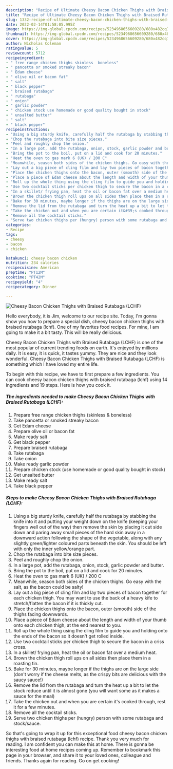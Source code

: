 ```yaml
---
description: "Recipe of Ultimate Cheesy Bacon Chicken Thighs with Braised Rutabaga (LCHF)"
title: "Recipe of Ultimate Cheesy Bacon Chicken Thighs with Braised Rutabaga (LCHF)"
slug: 1332-recipe-of-ultimate-cheesy-bacon-chicken-thighs-with-braised-rutabaga-lchf
date: 2022-02-14T01:58:05.995Z
image: https://img-global.cpcdn.com/recipes/5234968656609280/680x482cq70/cheesy-bacon-chicken-thighs-with-braised-rutabaga-lchf-recipe-main-photo.jpg
thumbnail: https://img-global.cpcdn.com/recipes/5234968656609280/680x482cq70/cheesy-bacon-chicken-thighs-with-braised-rutabaga-lchf-recipe-main-photo.jpg
cover: https://img-global.cpcdn.com/recipes/5234968656609280/680x482cq70/cheesy-bacon-chicken-thighs-with-braised-rutabaga-lchf-recipe-main-photo.jpg
author: Nicholas Coleman
ratingvalue: 5
reviewcount: 5712
recipeingredient:
- " free range chicken thighs skinless  boneless"
- " pancetta or smoked streaky bacon"
- " Edam cheese"
- " olive oil or bacon fat"
- " salt"
- " black pepper"
- " braised rutabaga"
- " rutabaga"
- " onion"
- " garlic powder"
- " chicken stock use homemade or good quality bought in stock"
- " unsalted butter"
- " salt"
- " black pepper"
recipeinstructions:
- "Using a big sturdy knife, carefully half the rutabaga by stabbing the knife into it and putting your weight down on the knife (keeping your fingers well out of the way) then remove the skin by placing it cut side down and paring away small pieces of the hard skin away in a downward action following the shape of the vegetable, along with any slightly green/lighter coloured parts beneath the skin. You should be left with only the inner yellow/orange part."
- "Chop the rutabaga into bite size pieces."
- "Peel and roughly chop the onion."
- "In a large pot, add the rutabaga, onion, stock, garlic powder and butter."
- "Bring the pot to the boil, put on a lid and cook for 20 minutes."
- "Heat the oven to gas mark 6 (UK) / 200 C"
- "Meanwhile, season both sides of the chicken thighs. Go easy with the salt, as the bacon could be salty!"
- "Lay out a big piece of cling film and lay two pieces of bacon together for each chicken thigh. You may want to use the back of a heavy kife to stretch/flatten the bacon if it is thickly cut."
- "Place the chicken thighs onto the bacon, outer (smooth) side of the thighs facing downwards."
- "Place a piece of Edam cheese about the length and width of your thumb onto each chicken thigh, at the end nearest to you."
- "Roll up the whole thing using the cling film to guide you and holding onto the ends of the bacon so it doesn&#39;t get rolled inside."
- "Use two cocktail sticks per chicken thigh to secure the bacon in a criss cross."
- "In a skillet/ frying pan, heat the oil or bacon fat over a medium heat."
- "Brown the chicken thigh roll ups on all sides then place them in a roasting tin."
- "Bake for 30 minutes, maybe longer if the thighs are on the large side (don&#39;t worry if the cheese melts, as the crispy bits are delicious with the saucy sauce!)"
- "Remove the lid from the rutabaga and turn the heat up a bit to let the stock reduce until it is almost gone (you will want some as it makes a sauce for the meal)"
- "Take the chicken out and when you are certain it&#39;s cooked through, rest it for a few minutes."
- "Remove all the cocktail sticks."
- "Serve two chicken thighs per (hungry) person with some rutabaga and stock/sauce."
categories:
- Recipe
tags:
- cheesy
- bacon
- chicken

katakunci: cheesy bacon chicken 
nutrition: 234 calories
recipecuisine: American
preptime: "PT12M"
cooktime: "PT42M"
recipeyield: "4"
recipecategory: Dinner

---
```



![Cheesy Bacon Chicken Thighs with Braised Rutabaga (LCHF)](https://img-global.cpcdn.com/recipes/5234968656609280/680x482cq70/cheesy-bacon-chicken-thighs-with-braised-rutabaga-lchf-recipe-main-photo.jpg)

Hello everybody, it is Jim, welcome to our recipe site. Today, I'm gonna show you how to prepare a special dish, cheesy bacon chicken thighs with braised rutabaga (lchf). One of my favorites food recipes. For mine, I am going to make it a bit tasty. This will be really delicious.



Cheesy Bacon Chicken Thighs with Braised Rutabaga (LCHF) is one of the most popular of current trending foods on earth. It's enjoyed by millions daily. It is easy, it is quick, it tastes yummy. They are nice and they look wonderful. Cheesy Bacon Chicken Thighs with Braised Rutabaga (LCHF) is something which I have loved my entire life.


To begin with this recipe, we have to first prepare a few ingredients. You can cook cheesy bacon chicken thighs with braised rutabaga (lchf) using 14 ingredients and 19 steps. Here is how you cook it.

<!--inarticleads1-->

##### The ingredients needed to make Cheesy Bacon Chicken Thighs with Braised Rutabaga (LCHF):

1. Prepare  free range chicken thighs (skinless &amp; boneless)
1. Take  pancetta or smoked streaky bacon
1. Get  Edam cheese
1. Prepare  olive oil or bacon fat
1. Make ready  salt
1. Get  black pepper
1. Prepare  braised rutabaga
1. Take  rutabaga
1. Take  onion
1. Make ready  garlic powder
1. Prepare  chicken stock (use homemade or good quality bought in stock)
1. Get  unsalted butter
1. Make ready  salt
1. Take  black pepper




<!--inarticleads2-->

##### Steps to make Cheesy Bacon Chicken Thighs with Braised Rutabaga (LCHF):

1. Using a big sturdy knife, carefully half the rutabaga by stabbing the knife into it and putting your weight down on the knife (keeping your fingers well out of the way) then remove the skin by placing it cut side down and paring away small pieces of the hard skin away in a downward action following the shape of the vegetable, along with any slightly green/lighter coloured parts beneath the skin. You should be left with only the inner yellow/orange part.
1. Chop the rutabaga into bite size pieces.
1. Peel and roughly chop the onion.
1. In a large pot, add the rutabaga, onion, stock, garlic powder and butter.
1. Bring the pot to the boil, put on a lid and cook for 20 minutes.
1. Heat the oven to gas mark 6 (UK) / 200 C
1. Meanwhile, season both sides of the chicken thighs. Go easy with the salt, as the bacon could be salty!
1. Lay out a big piece of cling film and lay two pieces of bacon together for each chicken thigh. You may want to use the back of a heavy kife to stretch/flatten the bacon if it is thickly cut.
1. Place the chicken thighs onto the bacon, outer (smooth) side of the thighs facing downwards.
1. Place a piece of Edam cheese about the length and width of your thumb onto each chicken thigh, at the end nearest to you.
1. Roll up the whole thing using the cling film to guide you and holding onto the ends of the bacon so it doesn&#39;t get rolled inside.
1. Use two cocktail sticks per chicken thigh to secure the bacon in a criss cross.
1. In a skillet/ frying pan, heat the oil or bacon fat over a medium heat.
1. Brown the chicken thigh roll ups on all sides then place them in a roasting tin.
1. Bake for 30 minutes, maybe longer if the thighs are on the large side (don&#39;t worry if the cheese melts, as the crispy bits are delicious with the saucy sauce!)
1. Remove the lid from the rutabaga and turn the heat up a bit to let the stock reduce until it is almost gone (you will want some as it makes a sauce for the meal)
1. Take the chicken out and when you are certain it&#39;s cooked through, rest it for a few minutes.
1. Remove all the cocktail sticks.
1. Serve two chicken thighs per (hungry) person with some rutabaga and stock/sauce.




So that's going to wrap it up for this exceptional food cheesy bacon chicken thighs with braised rutabaga (lchf) recipe. Thank you very much for reading. I am confident you can make this at home. There is gonna be interesting food at home recipes coming up. Remember to bookmark this page in your browser, and share it to your loved ones, colleague and friends. Thanks again for reading. Go on get cooking!
